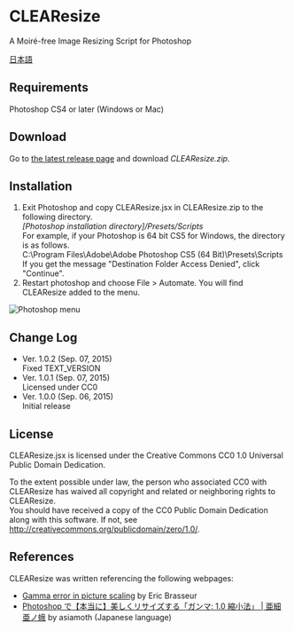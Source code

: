 # CLEAResize
A Moiré-free Image Resizing Script for Photoshop

[日本語](https://github.com/glassonion0323/CLEAResize/blob/master/README.ja.md)

## Requirements
Photoshop CS4 or later (Windows or Mac)

## Download
Go to [the latest release page](https://github.com/glassonion0323/CLEAResize/releases/latest) and download *CLEAResize.zip*.

## Installation
1. Exit Photoshop and copy CLEAResize.jsx in CLEAResize.zip to the following directory.  
*[Photoshop installation directory]/Presets/Scripts*  
For example, if your Photoshop is 64 bit CS5 for Windows, the directory is as follows.  
C:\\Program Files\\Adobe\\Adobe Photoshop CS5 (64 Bit)\\Presets\\Scripts
If you get the message "Destination Folder Access Denied", click "Continue".  
2. Restart photoshop and choose File \> Automate. You will find CLEAResize added to the menu.
<img alt="Photoshop menu" src="https://raw.githubusercontent.com/wiki/glassonion0323/CLEAResize/images/clearesizemenu.png" />

## Change Log
* Ver. 1.0.2 (Sep. 07, 2015)  
Fixed TEXT_VERSION
* Ver. 1.0.1 (Sep. 07, 2015)  
Licensed under CC0
* Ver. 1.0.0 (Sep. 06, 2015)  
Initial release

## License
CLEAResize.jsx is licensed under the Creative Commons CC0 1.0 Universal Public Domain Dedication.

To the extent possible under law, the person who associated CC0 with CLEAResize has waived all copyright and related or neighboring rights to CLEAResize.  
You should have received a copy of the CC0 Public Domain Dedication along with this software. If not, see <http://creativecommons.org/publicdomain/zero/1.0/>.

## References
CLEAResize was written referencing the following webpages:
* [Gamma error in picture scaling](http://www.4p8.com/eric.brasseur/gamma.html) by Eric Brasseur
* [Photoshop で【本当に】美しくリサイズする「ガンマ: 1.0 縮小法」 | 亜細亜ノ蛾](http://asiamoth.com/mt/archives/2011-02/19_2357.php) by asiamoth (Japanese language)

